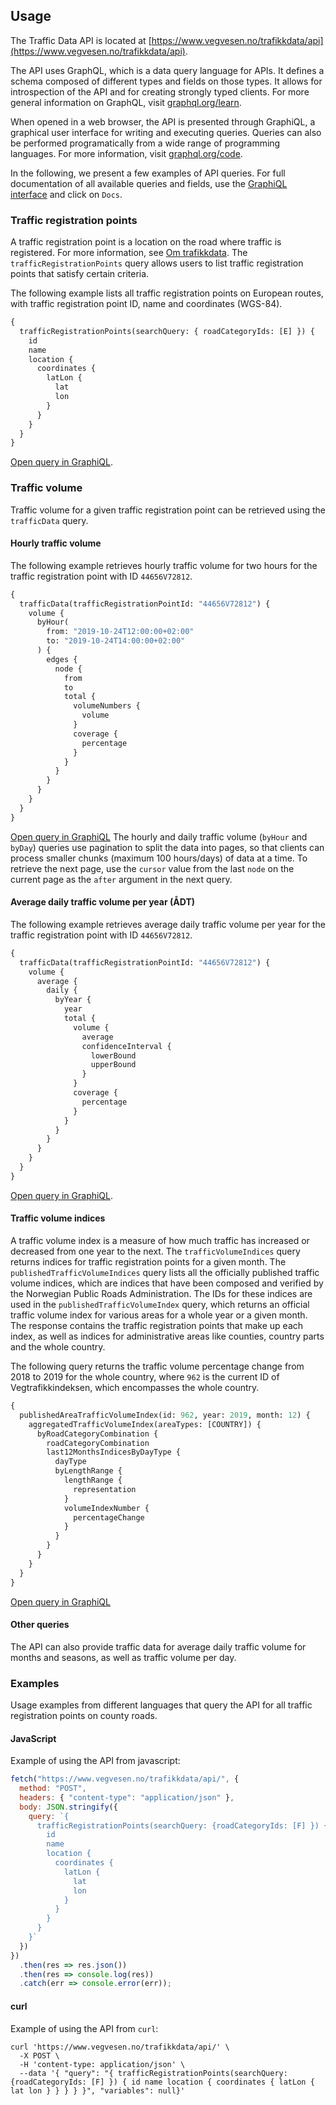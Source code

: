 ## Usage

The Traffic Data API is located at [https://www.vegvesen.no/trafikkdata/api](https://www.vegvesen.no/trafikkdata/api).

The API uses GraphQL, which is a data query language for APIs.
It defines a schema composed of different types and fields on those types.
It allows for introspection of the API and for creating strongly typed clients.
For more general information on GraphQL, visit [graphql.org/learn](https://graphql.org/learn/).

When opened in a web browser, the API is presented through GraphiQL, a graphical user interface for writing and executing queries.
Queries can also be performed programatically from a wide range of programming languages.
For more information, visit [graphql.org/code](https://graphql.org/code/).

In the following, we present a few examples of API queries.
For full documentation of all available queries and fields, use the [GraphiQL interface](https://www.vegvesen.no/trafikkdata/api) and click on `Docs`.

### Traffic registration points

A traffic registration point is a location on the road where traffic is registered. For more information, see [Om trafikkdata](om-trafikkdata).
The `trafficRegistrationPoints` query allows users to list traffic registration points that satisfy certain criteria.

The following example lists all traffic registration points on European routes, with traffic registration point ID, name and coordinates (WGS-84).

```graphql
{
  trafficRegistrationPoints(searchQuery: { roadCategoryIds: [E] }) {
    id
    name
    location {
      coordinates {
        latLon {
          lat
          lon
        }
      }
    }
  }
}
```

[Open query in GraphiQL](<https://www.vegvesen.no/trafikkdata/api/?query=%7B%0A%20%20trafficRegistrationPoints(searchQuery%3A%20%7BroadCategoryIds%3A%20%5BE%5D%7D)%20%7B%0A%20%20%20%20id%0A%20%20%20%20name%0A%20%20%20%20location%20%7B%0A%20%20%20%20%20%20coordinates%20%7B%0A%20%20%20%20%20%20%20%20latLon%20%7B%0A%20%20%20%20%20%20%20%20%20%20lat%0A%20%20%20%20%20%20%20%20%20%20lon%0A%20%20%20%20%20%20%20%20%7D%0A%20%20%20%20%20%20%7D%0A%20%20%20%20%7D%0A%20%20%7D%0A%7D>).

### Traffic volume

Traffic volume for a given traffic registration point can be retrieved using the `trafficData` query.

#### Hourly traffic volume

The following example retrieves hourly traffic volume for two hours for the traffic registration point with ID `44656V72812`.

```graphql
{
  trafficData(trafficRegistrationPointId: "44656V72812") {
    volume {
      byHour(
        from: "2019-10-24T12:00:00+02:00"
        to: "2019-10-24T14:00:00+02:00"
      ) {
        edges {
          node {
            from
            to
            total {
              volumeNumbers {
                volume
              }
              coverage {
                percentage
              }
            }
          }
        }
      }
    }
  }
}
```

[Open query in GraphiQL](<https://www.vegvesen.no/trafikkdata/api/?query=%7B%0A%20%20trafficData(trafficRegistrationPointId%3A%20%2244656V72812%22)%20%7B%0A%20%20%20%20volume%20%7B%0A%20%20%20%20%20%20byHour(from%3A%20%222019-10-24T12%3A00%3A00%2B02%3A00%22%2C%20to%3A%20%222019-10-24T14%3A00%3A00%2B02%3A00%22)%20%7B%0A%20%20%20%20%20%20%20%20edges%20%7B%0A%20%20%20%20%20%20%20%20%20%20node%20%7B%0A%20%20%20%20%20%20%20%20%20%20%20%20from%0A%20%20%20%20%20%20%20%20%20%20%20%20to%0A%20%20%20%20%20%20%20%20%20%20%20%20total%20%7B%0A%20%20%20%20%20%20%20%20%20%20%20%20%20%20volumeNumbers%20%7B%0A%20%20%20%20%20%20%20%20%20%20%20%20%20%20%20%20volume%0A%20%20%20%20%20%20%20%20%20%20%20%20%20%20%7D%0A%20%20%20%20%20%20%20%20%20%20%20%20%20%20coverage%20%7B%0A%20%20%20%20%20%20%20%20%20%20%20%20%20%20%20%20percentage%0A%20%20%20%20%20%20%20%20%20%20%20%20%20%20%7D%0A%20%20%20%20%20%20%20%20%20%20%20%20%7D%0A%20%20%20%20%20%20%20%20%20%20%7D%0A%20%20%20%20%20%20%20%20%7D%0A%20%20%20%20%20%20%7D%0A%20%20%20%20%7D%0A%20%20%7D%0A%7D>)
The hourly and daily traffic volume (`byHour` and `byDay`) queries use pagination to split the data into pages, so that clients can process smaller chunks (maximum 100 hours/days) of data at a time.
To retrieve the next page, use the `cursor` value from the last `node` on the current page as the `after` argument in the next query.

#### Average daily traffic volume per year (ÅDT)

The following example retrieves average daily traffic volume per year for the traffic registration point with ID `44656V72812`.

```graphql
{
  trafficData(trafficRegistrationPointId: "44656V72812") {
    volume {
      average {
        daily {
          byYear {
            year
            total {
              volume {
                average
                confidenceInterval {
                  lowerBound
                  upperBound
                }
              }
              coverage {
                percentage
              }
            }
          }
        }
      }
    }
  }
}
```

[Open query in GraphiQL](<https://www.vegvesen.no/trafikkdata/api/?query=%7B%0A%20%20trafficData(trafficRegistrationPointId%3A%20%2244656V72812%22)%20%7B%0A%20%20%20%20volume%20%7B%0A%20%20%20%20%20%20average%20%7B%0A%20%20%20%20%20%20%20%20daily%20%7B%0A%20%20%20%20%20%20%20%20%20%20byYear%20%7B%0A%20%20%20%20%20%20%20%20%20%20%20%20year%0A%20%20%20%20%20%20%20%20%20%20%20%20total%20%7B%0A%20%20%20%20%20%20%20%20%20%20%20%20%20%20volume%20%7B%0A%20%20%20%20%20%20%20%20%20%20%20%20%20%20%20%20average%0A%20%20%20%20%20%20%20%20%20%20%20%20%20%20%20%20confidenceInterval%20%7B%0A%20%20%20%20%20%20%20%20%20%20%20%20%20%20%20%20%20%20lowerBound%0A%20%20%20%20%20%20%20%20%20%20%20%20%20%20%20%20%20%20upperBound%0A%20%20%20%20%20%20%20%20%20%20%20%20%20%20%20%20%7D%0A%20%20%20%20%20%20%20%20%20%20%20%20%20%20%7D%0A%20%20%20%20%20%20%20%20%20%20%20%20%20%20coverage%20%7B%0A%20%20%20%20%20%20%20%20%20%20%20%20%20%20%20%20percentage%0A%20%20%20%20%20%20%20%20%20%20%20%20%20%20%7D%0A%20%20%20%20%20%20%20%20%20%20%20%20%7D%0A%20%20%20%20%20%20%20%20%20%20%7D%0A%20%20%20%20%20%20%20%20%7D%0A%20%20%20%20%20%20%7D%0A%20%20%20%20%7D%0A%20%20%7D%0A%7D>).

#### Traffic volume indices

A traffic volume index is a measure of how much traffic has increased or decreased from one year to the next.
The `trafficVolumeIndices` query returns indices for traffic registration points for a given month.
The `publishedTrafficVolumeIndices` query lists all the officially published traffic volume indices, which are indices that have been composed and verified by the Norwegian Public Roads Administration.
The IDs for these indices are used in the `publishedTrafficVolumeIndex` query, which returns an official traffic volume index for various areas for a whole year or a given month.
The response contains the traffic registration points that make up each index, as well as indices for administrative areas like counties, country parts and the whole country.

The following query returns the traffic volume percentage change from 2018 to 2019 for the whole country,
where `962` is the current ID of Vegtrafikkindeksen, which encompasses the whole country.

```graphql
{
  publishedAreaTrafficVolumeIndex(id: 962, year: 2019, month: 12) {
    aggregatedTrafficVolumeIndex(areaTypes: [COUNTRY]) {
      byRoadCategoryCombination {
        roadCategoryCombination
        last12MonthsIndicesByDayType {
          dayType
          byLengthRange {
            lengthRange {
              representation
            }
            volumeIndexNumber {
              percentageChange
            }
          }
        }
      }
    }
  }
}
```

[Open query in GraphiQL](<https://www.vegvesen.no/trafikkdata/api/?query=%7B%0A%09publishedAreaTrafficVolumeIndex(id%3A%20962%2C%20year%3A%202019%2C%20month%3A%2012)%20%7B%0A%20%20%20%20aggregatedTrafficVolumeIndex(areaTypes%3A%20%5BCOUNTRY%5D)%20%7B%0A%20%20%20%20%20%20byRoadCategoryCombination%20%7B%0A%20%20%20%20%20%20%20%20roadCategoryCombination%0A%20%20%20%20%20%20%20%20last12MonthsIndicesByDayType%20%7B%0A%20%20%20%20%20%20%20%20%20%20dayType%0A%20%20%20%20%20%20%20%20%20%20byLengthRange%20%7B%0A%20%20%20%20%20%20%20%20%20%20%20%20lengthRange%20%7B%0A%20%20%20%20%20%20%20%20%20%20%20%20%20%20representation%0A%20%20%20%20%20%20%20%20%20%20%20%20%7D%0A%20%20%20%20%20%20%20%20%20%20%20%20volumeIndexNumber%20%7B%0A%20%20%20%20%20%20%20%20%20%20%20%20%20%20percentageChange%0A%20%20%20%20%20%20%20%20%20%20%20%20%7D%0A%20%20%20%20%20%20%20%20%20%20%7D%0A%20%20%20%20%20%20%20%20%7D%0A%20%20%20%20%20%20%7D%0A%20%20%20%20%7D%0A%20%20%7D%0A%7D%0A>)

#### Other queries

The API can also provide traffic data for average daily traffic volume for months and seasons, as well as traffic volume per day.

### Examples

Usage examples from different languages that query the API for all traffic registration points on county roads.

#### JavaScript

Example of using the API from javascript:

```javascript
fetch("https://www.vegvesen.no/trafikkdata/api/", {
  method: "POST",
  headers: { "content-type": "application/json" },
  body: JSON.stringify({
    query: `{
      trafficRegistrationPoints(searchQuery: {roadCategoryIds: [F] }) {
        id
        name
        location {
          coordinates {
            latLon {
              lat
              lon
            }
          }
        }
      }
    }`
  })
})
  .then(res => res.json())
  .then(res => console.log(res))
  .catch(err => console.error(err));
```

#### curl

Example of using the API from `curl`:

```shell
curl 'https://www.vegvesen.no/trafikkdata/api/' \
  -X POST \
  -H 'content-type: application/json' \
  --data '{ "query": "{ trafficRegistrationPoints(searchQuery: {roadCategoryIds: [F] }) { id name location { coordinates { latLon { lat lon } } } } }", "variables": null}'
```
